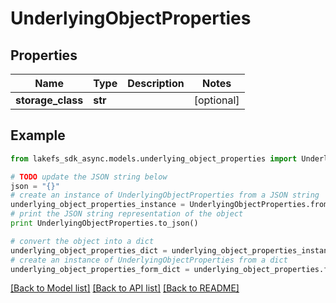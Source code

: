# UnderlyingObjectProperties


## Properties

Name | Type | Description | Notes
------------ | ------------- | ------------- | -------------
**storage_class** | **str** |  | [optional] 

## Example

```python
from lakefs_sdk_async.models.underlying_object_properties import UnderlyingObjectProperties

# TODO update the JSON string below
json = "{}"
# create an instance of UnderlyingObjectProperties from a JSON string
underlying_object_properties_instance = UnderlyingObjectProperties.from_json(json)
# print the JSON string representation of the object
print UnderlyingObjectProperties.to_json()

# convert the object into a dict
underlying_object_properties_dict = underlying_object_properties_instance.to_dict()
# create an instance of UnderlyingObjectProperties from a dict
underlying_object_properties_form_dict = underlying_object_properties.from_dict(underlying_object_properties_dict)
```
[[Back to Model list]](../README.md#documentation-for-models) [[Back to API list]](../README.md#documentation-for-api-endpoints) [[Back to README]](../README.md)


